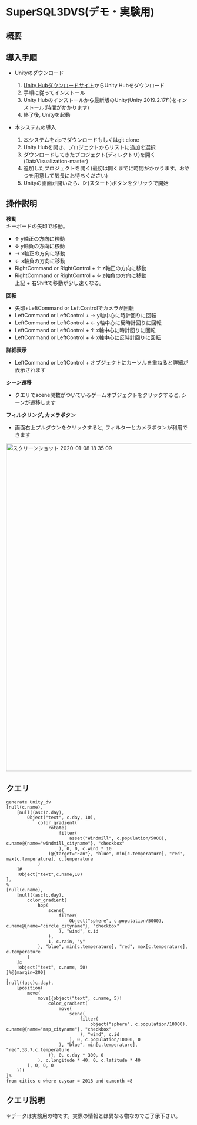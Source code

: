# SuperSQL3DVS(デモ・実験用)
## 概要


## 導入手順
- Unityのダウンロード  
     1. [Unity Hubダウンロードサイト](https://unity3d.com/jp/get-unity/download)からUnity Hubをダウンロード  
     1. 手順に従ってインストール  
     1. Unity Hubのインストールから最新版のUnity(Unity 2019.2.17f1)をインストール(時間がかかります)  
     1. 終了後, Unityを起動  

- 本システムの導入
     1. 本システムをzipでダウンロードもしくはgit clone
     1. Unity Hubを開き、プロジェクトからリストに追加を選択
     1. ダウンロードしてきたプロジェクト(ディレクトリ)を開く(DataVisualization-master)
     1. 追加したプロジェクトを開く(最初は開くまでに時間がかかります。おやつを用意して気長にお待ちください)
     1. Unityの画面が開いたら、▷(スタート)ボタンをクリックで開始



## 操作説明  
**移動**  
キーボードの矢印で移動。  
- ↑ y軸正の方向に移動
- ↓ y軸負の方向に移動
- → x軸正の方向に移動
- ← x軸負の方向に移動
- RightCommand or RightControl + ↑ z軸正の方向に移動
- RightCommand or RightControl + ↓ z軸負の方向に移動  
上記 + 右Shiftで移動が少し速くなる。

**回転**  
- 矢印+LeftCommand or LeftControlでカメラが回転
- LeftCommand or LeftControl + → y軸中心に時計回りに回転
- LeftCommand or LeftControl + ← y軸中心に反時計回りに回転
- LeftCommand or LeftControl + ↑ x軸中心に時計回りに回転
- LeftCommand or LeftControl + ↓ x軸中心に反時計回りに回転

**詳細表示**  
- LeftCommand or LeftControl + オブジェクトにカーソルを重ねると詳細が表示されます

**シーン遷移**  
- クエリでscene関数がついているゲームオブジェクトをクリックすると, シーンが遷移します

**フィルタリング, カメラボタン**
- 画面右上プルダウンをクリックすると, フィルターとカメラボタンが利用できます
<img width="889" alt="スクリーンショット 2020-01-08 18 35 09" src="https://user-images.githubusercontent.com/25918044/71966866-b50ece00-3245-11ea-8b66-93b978690523.png">

## クエリ
```
generate Unity_dv  
[null(c.name),  
	[null((asc)c.day),
		Object("text", c.day, 10),  
			color_gradient(  
				rotate(
					filter(
						asset("Windmill", c.population/5000), c.name@{name="windmill_cityname"}, "checkbox"
					), 0, 0, c.wind * 10
				)@{target="Fan"}, "blue", min[c.temperature], "red", max[c.temperature], c.temperature  
			)  
	]#  
	!Object("text",c.name,10)  
],  
%  
[null(c.name),  
	[null((asc)c.day),  
		color_gradient(  
			hop(
				scene(
					filter(
						Object("sphere", c.population/5000), c.name@{name="circle_cityname"}, "checkbox"
					), "wind", c.id
				),  
				1, c.rain, "y"  
			), "blue", min[c.temperature], "red", max[c.temperature], c.temperature  
		)  
	]◯  
	!object("text", c.name, 50)  
]%@{margin=200}  
,  
[null((asc)c.day),  
	[position(
		move(
			move({object("text", c.name, 5)!
				color_gradient(
					move(
						scene(
							filter(
								object("sphere", c.population/10000), c.name@{name="map_cityname"}, "checkbox"
							), "wind", c.id
						), 0, c.population/10000, 0
					), "blue", min[c.temperature], "red",33.7,c.temperature
				)}, 0, c.day * 300, 0
			), c.longitude * 40, 0, c.latitude * 40
		), 0, 0, 0
	)]!  
]%  
from cities c where c.year = 2018 and c.month =8  
```
## クエリ説明

＊データは実験用の物です。実際の情報とは異なる物なのでご了承下さい。
